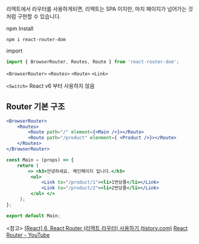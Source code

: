 
리엑트에서 라우터를 사용하게되면, 리엑트는 SPA 이지만, 마치 페이지가 넘어가는 것처럼 구현할 수 있습니다.

npm Install 
```shell
npm i react-router-dom
```

import
```js
import { BrowserRouter, Routes, Route } from 'react-router-dom';
```

`<BrowserRouter>`
`<Routes>`
`<Route>`
`<Link>`

`<Switch>`  React v6 부터 사용하지 않음

## Router 기본 구조
```jsx
<BrowserRouter>
	<Routes> 
		<Route path="/" element={<Main />}></Route> 
		<Route path="/product" elenment={ <Product />}></Route> 
	</Routes>
</BrowserRouter>
```

```jsx
const Main = (props) => { 
	return ( 
		<> <h3>안녕하세요. 메인페이지 입니다.</h3>
		 <ul> 
			 <Link to="/product/1"><li>1번상품</li></Link> 
			 <Link to="/product/2"><li>2번상품</li></Link> 
		 </ul> </> 
	 ); 
}; 

export default Main;
```

<참고>
[[React] 6. React Router (리액트 라우터) 사용하기 (tistory.com)](https://goddaehee.tistory.com/305)
[React Router - YouTube](https://www.youtube.com/watch?v=WLdbsl9UwDc)